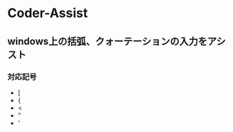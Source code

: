 # Coder-Assist
<h2>windows上の括弧、クォーテーションの入力をアシスト</h2>

<h3>対応記号</h3>
<ul>
  <li> [</li>
  <li> {</li>
  <li> <</li>
  <li> "</li>
  <li> '</li>
</ul>
